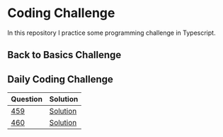 # Coding Challenge

In this repository I practice some programming challenge in Typescript.

## Back to Basics Challenge

## Daily Coding Challenge

| Question                          | Solution                                     |
| --------------------------------- | -------------------------------------------- |
| [459](./src/daily/459/problem.md) | [Solution](./src/daily/459/mathTheorem.ts)   |
| [460](./src/daily/460/problem.md) | [Solution](./src/daily/460/solution.test.ts) |
